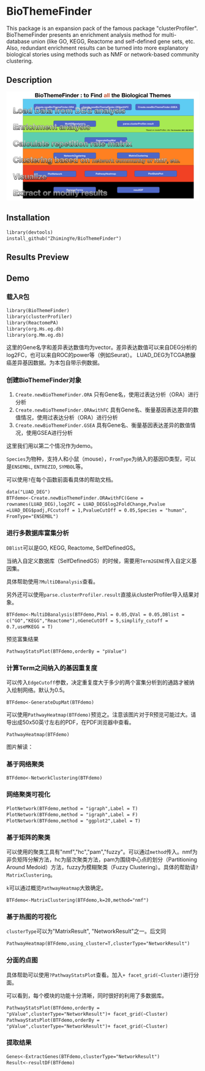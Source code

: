 # BioThemeFinder

This package is an expansion pack of the famous package "clusterProfiler". BioThemeFinder presents an enrichment analysis method for multi-database union (like GO, KEGG, Reactome and self-defined gene sets, etc. Also, redundant enrichment results can be turned into more explanatory biological stories using methods such as NMF or network-based community clustering.

## Description

![](figs/BioThemeFinderhomepage.png)

## Installation

    library(devtools)
    install_github("ZhimingYe/BioThemeFinder")
    
## Results Preview

## Demo

### 载入R包

    library(BioThemeFinder)
    library(clusterProfiler)
    library(ReactomePA)
    library(org.Hs.eg.db)
    library(org.Mm.eg.db)

这里的Gene名字和差异表达数值均为vector。差异表达数值可以来自DEG分析的log2FC，也可以来自ROC的power等（例如Seurat）。 LUAD_DEG为TCGA肺腺癌差异基因数据。为本包自带示例数据。

### 创建BioThemeFinder对象

1.  `Create.newBioThemeFinder.ORA` 只有Gene名，使用过表达分析（ORA）进行分析
2.  `Create.newBioThemeFinder.ORAwithFC` 具有Gene名、衡量基因表达差异的数值情况，使用过表达分析（ORA）进行分析
3.  `Create.newBioThemeFinder.GSEA` 具有Gene名、衡量基因表达差异的数值情况，使用GSEA进行分析

这里我们用以第二个情况作为demo。

`Species`为物种，支持人和小鼠（mouse），`FromType`为纳入的基因ID类型，可以是`ENSEMBL`, `ENTREZID`, `SYMBOL`等。

可以使用`?`在每个函数前面看具体的帮助文档。

    data("LUAD_DEG")
    BTFdemo<-Create.newBioThemeFinder.ORAwithFC(Gene = rownames(LUAD_DEG),log2FC = LUAD_DEG$log2FoldChange,Pvalue =LUAD_DEG$padj,FCcutoff = 1,PvalueCutOff = 0.05,Species = "human", FromType="ENSEMBL")

### 进行多数据库富集分析

`DBlist`可以是GO, KEGG, Reactome, SelfDefinedGS。

当纳入自定义数据库（SelfDefinedGS）的时候，需要用`Term2GENE`传入自定义基因集。

具体帮助使用`?MultiDBanalysis`查看。

另外还可以使用`parse.clusterProfiler.result`直接从clusterProfiler导入结果对象。

    BTFdemo<-MultiDBanalysis(BTFdemo,PVal = 0.05,QVal = 0.05,DBlist = c("GO","KEGG","Reactome"),nGeneCutOff = 5,simplify_cutoff = 0.7,useMKEGG = T)
    
预览富集结果

    PathwayStatsPlot(BTFdemo,orderBy = "pValue")

### 计算Term之间纳入的基因重复度

可以传入`EdgeCutoff`参数，决定重复度大于多少的两个富集分析到的通路才被纳入绘制网络。默认为0.5。

    BTFdemo<-GenerateDupMat(BTFdemo)

可以使用`PathwayHeatmap(BTFdemo)`预览之。注意该图片对于R预览可能过大。请导出成50x50英寸左右的PDF，在PDF浏览器中查看。

    PathwayHeatmap(BTFdemo)

图片解读：

### 基于网络聚类

    BTFdemo<-NetworkClustering(BTFdemo)

### 网络聚类可视化

    PlotNetwork(BTFdemo,method = "igraph",Label = T)
    PlotNetwork(BTFdemo,method = "igraph",Label = F)
    PlotNetwork(BTFdemo,method = "ggplot2",Label = T)

### 基于矩阵的聚类

可以使用的聚类工具有"nmf","hc","pam","fuzzy"。可以通过`method`传入。nmf为非负矩阵分解方法，hc为层次聚类方法，pam为围绕中心点的划分（Partitioning Around Medoid）方法，fuzzy为模糊聚类（Fuzzy Clustering）。具体的帮助请`?MatrixClustering`。

`k`可以通过概览`PathwayHeatmap`大致确定。

    BTFdemo<-MatrixClustering(BTFdemo,k=20,method="nmf")
    
### 基于热图的可视化

`clusterType`可以为"MatrixResult", "NetworkResult"之一。后文同

    PathwayHeatmap(BTFdemo,using_cluster=T,clusterType="NetworkResult")

### 分面的点图
    
具体帮助可以使用`?PathwayStatsPlot`查看。加入`+ facet_grid(~Cluster)`进行分面。

可以看到，每个模块的功能十分清晰，同时很好的利用了多数据库。

    PathwayStatsPlot(BTFdemo,orderBy = "pValue",clusterType="NetworkResult")+ facet_grid(~Cluster)
    PathwayStatsPlot(BTFdemo,orderBy = "pValue",clusterType="NetworkResult")+ facet_grid(~Cluster)

### 提取结果

    Genes<-ExtractGenes(BTFdemo,clusterType="NetworkResult")
    Result<-resultDF(BTFdemo)

